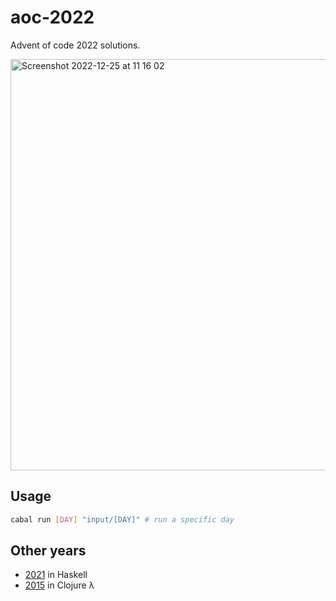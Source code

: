 # aoc-2022

Advent of code 2022 solutions.

<img width="658" alt="Screenshot 2022-12-25 at 11 16 02" src="https://user-images.githubusercontent.com/61139818/209462670-170a4a58-7d5c-4856-a64a-1a392d011d36.png">

## Usage
```sh
cabal run [DAY] "input/[DAY]" # run a specific day
```

## Other years
- [2021](https://github.com/japiirainen/aoc-2021/) in Haskell
- [2015](https://github.com/japiirainen/aoc-2015/) in Clojure λ
